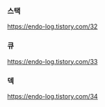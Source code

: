 ### 스택
<https://endo-log.tistory.com/32>

### 큐
<https://endo-log.tistory.com/33>

### 덱
<https://endo-log.tistory.com/34>